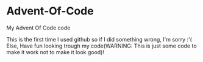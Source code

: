 # Advent-Of-Code
My Advent Of Code code

This is the first time I used github so if I did something wrong,
I'm sorry :'(
Else,
Have fun looking trough my code(WARNING: This is just some code to make it work not to make it look good)!
